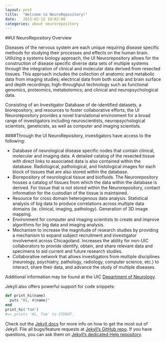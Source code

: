 ```yaml
---
layout: post
title:  "Welcome to NeuroRepository!"
date:   2015-02-12 19:02:08
categories: about neurorepository
---
```


##UI NeuroRepository Overview

Diseases of the nervous system are each unique requiring disease specific methods for studying their processes and effects on the human brain.  Utilizing a systems biology approach, the UI Neurorepository allows for the construction of disease specific diverse data sets of multiple systems through the integration of clinical and molecular data derived from resected tissues.  This approach includes the collection of anatomic and metabolic data from imaging studies; electrical data from both scalp and brain surface and depth recordings; high-throughput technology such as functional genomics, proteomics, metabolomics; and clinical and neuropsychological data.

Consisting of an Investigator Database of de-identified datasets, a biorepository, and resources to foster collaborative efforts, the UI Neurorepository provides a novel translational environment for a broad range of investigators including neuroscientists, neuropsychological scientists, geneticists, as well as computer and imaging scientists.

####Through the UI NeuroRepository, investigators have access to the following:

* Database of neurological disease specific nodes that contain clinical, molecular and imaging data.  A detailed catalog of the resected tissue with direct links to associated data is also contained within the database.  Radiological, pathological, and histological images for each block of tissues that are also stored within the database.
* Biorepository of neurological tissue and biofluids.  The Neurorepository houses a catalog of tissues from which the data within the database is derived.  For tissue that is not stored within the Neurorepository, contact information for the custodian of the tissue is maintained.
* Resource for cross domain heterogenous data analysis.  Statistical analysis of big data to produce correlations across multiple data domains (ie. clinical, imaging, pathology).  Generation of 3D image mapping.
* Environment for computer and imaging scientists to create and improve algorithms for big data and imaging analysis.
* Mechanism to increase the magnitude of research studies by providing a mechanism to expand subject recruitment and investigator involvement across Chicagoland.  Increases the ability for non-UIC collaborators to provide identify, obtain, and share relevant data and specimens to aid current and future research studies.
* Collaborative network that allows investigators from multiple disciplines (neurology, psychiatry, pathology, radiology, computer science, etc.) to interact, share their data, and advance the study of multiple diseases.

Additional information may be found at the UIC [Department of Neurology](chicago.medicine.uic.edu/departments___programs/departments/neurology/).





Jekyll also offers powerful support for code snippets:

```ruby
def print_hi(name)
  puts "Hi, #{name}"
end
print_hi('Tom')
#=> prints 'Hi, Tom' to STDOUT.
```

Check out the [Jekyll docs][jekyll] for more info on how to get the most out of Jekyll. File all bugs/feature requests at [Jekyll’s GitHub repo][jekyll-gh]. If you have questions, you can ask them on [Jekyll’s dedicated Help repository][jekyll-help].

[jekyll]:      http://jekyllrb.com
[jekyll-gh]:   https://github.com/jekyll/jekyll
[jekyll-help]: https://github.com/jekyll/jekyll-help
